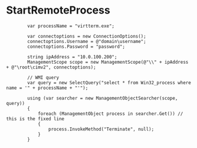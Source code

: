 # StartRemoteProcess



            var processName = "virtterm.exe";

            var connectoptions = new ConnectionOptions();
            connectoptions.Username = @"domain\username";
            connectoptions.Password = "password";

            string ipAddress = "10.0.100.200";
            ManagementScope scope = new ManagementScope(@"\\" + ipAddress + @"\root\cimv2", connectoptions);

            // WMI query
            var query = new SelectQuery("select * from Win32_process where name = '" + processName + "'");

            using (var searcher = new ManagementObjectSearcher(scope, query))
            {
                foreach (ManagementObject process in searcher.Get()) // this is the fixed line
                {
                    process.InvokeMethod("Terminate", null);
                }
            }
